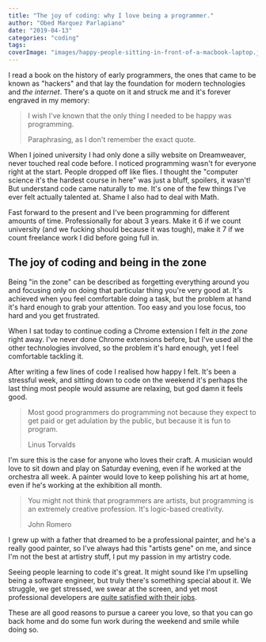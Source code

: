 ```yaml
---
title: "The joy of coding: why I love being a programmer."
author: "Obed Marquez Parlapiano"
date: "2019-04-13"
categories: "coding"
tags:
coverImage: "images/happy-people-sitting-in-front-of-a-macbook-laptop.jpeg"
---
```


I read a book on the history of early programmers, the ones that came to be known as "hackers" and that lay the foundation for modern technologies and _the internet_. There's a quote on it and struck me and it's forever engraved in my memory:

> I wish I've known that the only thing I needed to be happy was programming.
> 
> Paraphrasing, as I don't remember the exact quote.  

When I joined university I had only done a silly website on Dreamweaver, never touched real code before. I noticed programming wasn't for everyone right at the start. People dropped off like flies. I thought the "computer science it's the hardest course in here" was just a bluff, spoilers, it wasn't! But understand code came naturally to me. It's one of the few things I've ever felt actually talented at. Shame I also had to deal with Math.

Fast forward to the present and I've been programming for different amounts of time. Professionally for about 3 years. Make it 6 if we count university (and we fucking should because it was tough), make it 7 if we count freelance work I did before going full in.

## The joy of coding and being in the zone

Being "in the zone" can be described as forgetting everything around you and focusing only on doing that particular thing you're very good at. It's achieved when you feel comfortable doing a task, but the problem at hand it's hard enough to grab your attention. Too easy and you lose focus, too hard and you get frustrated.

When I sat today to continue coding a Chrome extension I felt _in the zone_ right away. I've never done Chrome extensions before, but I've used all the other technologies involved, so the problem it's hard enough, yet I feel comfortable tackling it.

After writing a few lines of code I realised how happy I felt. It's been a stressful week, and sitting down to code on the weekend it's perhaps the last thing most people would assume are relaxing, but god damn it feels good.

> Most good programmers do programming not because they expect to get paid or get adulation by the public, but because it is fun to program.   
> 
> Linus Torvalds  

I'm sure this is the case for anyone who loves their craft. A musician would love to sit down and play on Saturday evening, even if he worked at the orchestra all week. A painter would love to keep polishing his art at home, even if he's working at the exhibition all month.

> You might not think that programmers are artists, but programming is an extremely creative profession. It's logic-based creativity.  
> 
> John Romero

I grew up with a father that dreamed to be a professional painter, and he's a really good painter, so I've always had this "artists gene" on me, and since I'm not the best at artistry stuff, I put my passion in my artistry code.

Seeing people learning to code it's great. It might sound like I'm upselling being a software engineer, but truly there's something special about it. We struggle, we get stressed, we swear at the screen, and yet most professional developers are [quite satisfied with their jobs](https://insights.stackoverflow.com/survey/2018#work-_-how-do-developers-feel-about-their-careers-and-jobs).

These are all good reasons to pursue a career you love, so that you can go back home and do some fun work during the weekend and smile while doing so.

